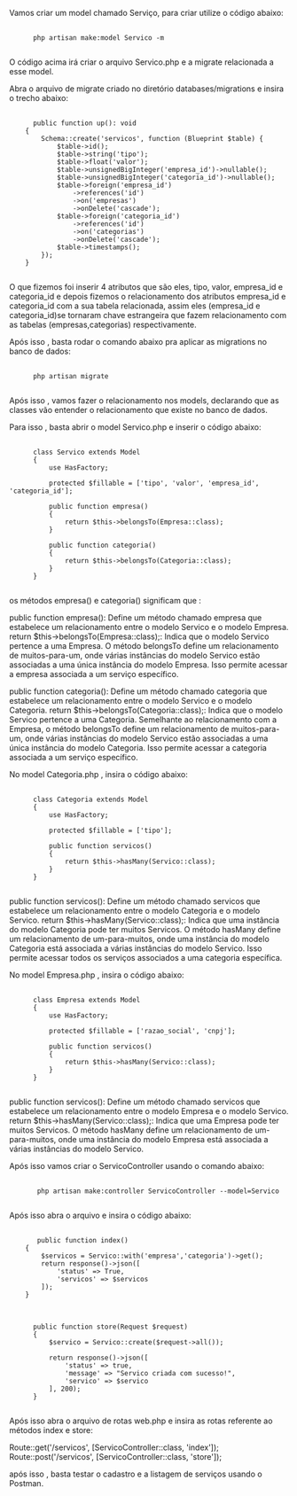 Vamos criar um model chamado Serviço, para criar utilize o código abaixo:

<pre class="language-php">
  <code class="language-php">
      php artisan make:model Servico -m
  </code>
</pre>

O código acima irá criar o arquivo Servico.php e a migrate relacionada a esse model.

Abra o arquivo de migrate criado no diretório databases/migrations e insira o trecho abaixo:

<pre class="language-php">
  <code class="language-php">
      public function up(): void
    {
        Schema::create('servicos', function (Blueprint $table) {
            $table->id();
            $table->string('tipo');
            $table->float('valor');
            $table->unsignedBigInteger('empresa_id')->nullable();
            $table->unsignedBigInteger('categoria_id')->nullable();
            $table->foreign('empresa_id')
                ->references('id')
                ->on('empresas')
                ->onDelete('cascade');
            $table->foreign('categoria_id')
                ->references('id')
                ->on('categorias')
                ->onDelete('cascade');
            $table->timestamps();
        });
    }
  </code>
</pre>

O que fizemos foi inserir 4 atributos que são eles, tipo, valor, empresa_id e categoria_id e depois fizemos o relacionamento dos atributos
empresa_id e categoria_id com a sua tabela relacionada, assim eles (empresa_id e categoria_id)se tornaram chave estrangeira que fazem relacionamento com
as tabelas (empresas,categorias) respectivamente.

Após isso , basta rodar o comando abaixo pra aplicar as migrations no banco de dados:

 
<pre class="language-php">
  <code class="language-php">
      php artisan migrate
  </code>
</pre>

Após isso , vamos fazer o relacionamento nos models, declarando que as classes vão entender o relacionamento que existe no banco de dados.

Para isso , basta abrir o model Servico.php e inserir o código abaixo:

<pre class="language-php">
  <code class="language-php">
      class Servico extends Model
      {
          use HasFactory;
      
          protected $fillable = ['tipo', 'valor', 'empresa_id', 'categoria_id'];
      
          public function empresa()
          {
              return $this->belongsTo(Empresa::class);
          }
      
          public function categoria()
          {
              return $this->belongsTo(Categoria::class);
          }
      }
  </code>
</pre>

os métodos empresa() e categoria() significam que :

public function empresa(): Define um método chamado empresa que estabelece um relacionamento entre o modelo Servico e o modelo Empresa.
return $this->belongsTo(Empresa::class);: Indica que o modelo Servico pertence a uma Empresa. O método belongsTo define um relacionamento de muitos-para-um, onde várias instâncias do modelo Servico estão associadas a uma única instância do modelo Empresa. Isso permite acessar a empresa associada a um serviço específico.

public function categoria(): Define um método chamado categoria que estabelece um relacionamento entre o modelo Servico e o modelo Categoria.
return $this->belongsTo(Categoria::class);: Indica que o modelo Servico pertence a uma Categoria. Semelhante ao relacionamento com a Empresa, o método belongsTo define um relacionamento de muitos-para-um, onde várias instâncias do modelo Servico estão associadas a uma única instância do modelo Categoria. Isso permite acessar a categoria associada a um serviço específico.

No model Categoria.php , insira o código abaixo:

<pre class="language-php">
  <code class="language-php">
      class Categoria extends Model
      {
          use HasFactory;
      
          protected $fillable = ['tipo'];
      
          public function servicos()
          {
              return $this->hasMany(Servico::class);
          }
      }
  </code>
</pre>

public function servicos(): Define um método chamado servicos que estabelece um relacionamento entre o modelo Categoria e o modelo Servico.
return $this->hasMany(Servico::class);: Indica que uma instância do modelo Categoria pode ter muitos Servicos. O método hasMany define um relacionamento de um-para-muitos, onde uma instância do modelo Categoria está associada a várias instâncias do modelo Servico. Isso permite acessar todos os serviços associados a uma categoria específica.

No model Empresa.php , insira o código abaixo:

<pre class="language-php">
  <code class="language-php">
      class Empresa extends Model
      {
          use HasFactory;
      
          protected $fillable = ['razao_social', 'cnpj'];
      
          public function servicos()
          {
              return $this->hasMany(Servico::class);
          }
      }
  </code>
</pre>

public function servicos(): Define um método chamado servicos que estabelece um relacionamento entre o modelo Empresa e o modelo Servico.
return $this->hasMany(Servico::class);: Indica que uma Empresa pode ter muitos Servicos. O método hasMany define um relacionamento de um-para-muitos, onde uma instância do modelo Empresa está associada a várias instâncias do modelo Servico.

Após isso vamos criar o ServicoController usando o comando abaixo:

<pre class="language-php">
  <code class="language-php">
       php artisan make:controller ServicoController --model=Servico
  </code>
</pre>

Após isso abra o arquivo e insira o código abaixo:

<pre class="language-php">
  <code class="language-php">
       public function index()
    {
        $servicos = Servico::with('empresa','categoria')->get();
        return response()->json([
            'status' => True,
            'servicos' => $servicos
        ]);
    }
  </code>
</pre>

<pre class="language-php">
  <code class="language-php">
      public function store(Request $request)
      {
          $servico = Servico::create($request->all());
  
          return response()->json([
              'status' => true,
              'message' => "Servico criada com sucesso!",
              'servico' => $servico
          ], 200);
      }
  </code>
</pre>

Após isso abra o arquivo de rotas web.php e insira as rotas referente ao métodos index e store:



Route::get('/servicos', [ServicoController::class, 'index']);
Route::post('/servicos', [ServicoController::class, 'store']);

após isso , basta testar o cadastro e a listagem de serviços usando o Postman.
